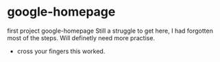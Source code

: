 # google-homepage
first project google-homepage
Still a struggle to get here, I had forgotten most of the steps. Will definetly need more practise.
* cross your fingers this worked.
